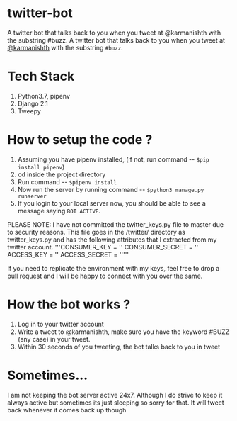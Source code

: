 # twitter-bot
A twitter bot that talks back to you when you tweet at @karmanishth with the substring #buzz. 
A twitter bot that talks back to you when you tweet at [@karmanishth](https://twitter.com/karmanishth) with the substring `#buzz`. 


# Tech Stack 
1. Python3.7, pipenv
3. Django 2.1
4. Tweepy

# How to setup the code ?
1. Assuming you have pipenv installed, (if not, run command -- `$pip install pipenv`)
2. cd inside the project directory
3. Run command -- `$pipenv install`
4. Now run the server by running command -- `$python3 manage.py runserver`
3. If you login to your local server now, you should be able to see a message saying `BOT ACTIVE`. 

PLEASE NOTE: I have not committed the twitter_keys.py file to master due to security reasons. This file goes in the /twitter/ directory as twitter_keys.py and has the following attributes that I extracted from my twitter account. 
'''CONSUMER_KEY = ''
CONSUMER_SECRET = ''
ACCESS_KEY = ''
ACCESS_SECRET = '''''

If you need to replicate the environment with my keys, feel free to drop a pull request and I will be happy to connect with you over the same.


# How the bot works ?
1. Log in to your twitter account
2. Write a tweet to @karmanishth, make sure you have the keyword #BUZZ (any case) in your tweet.
3. Within 30 seconds of you tweeting, the bot talks back to you in tweet

# Sometimes...
I am not keeping the bot server active 24x7. Although I do strive to keep it always active but sometimes its just sleeping so sorry for that. It will tweet back whenever it comes back up though
